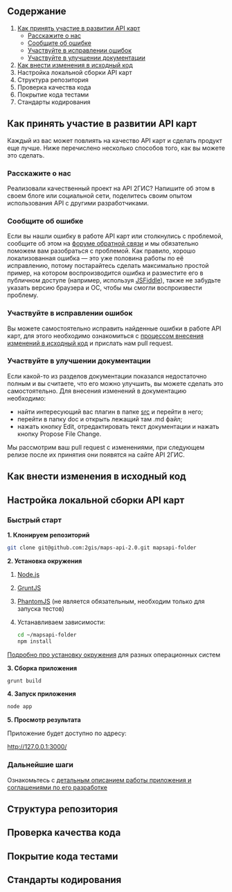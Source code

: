 ## Содержание
1. [Как принять участие в развитии API карт](#Как-принять-участие-в-развитии-api-карт)
    * [Расскажите о нас](#Расскажите-о-нас)
    * [Сообщите об ошибке](#Сообщите-об-ошибке)
    * [Участвуйте в исправлении ошибок](#Участвуйте-в-исправлении-ошибок)
    * [Участвуйте в улучшении документации](#Участвуйте-в-улучшении-документации)
2. [Как внести изменения в исходный код](#Как-внести-изменения-в-исходный-код)
3. Настройка локальной сборки API карт
4. Структура репозитория
5. Проверка качества кода
6. Покрытие кода тестами
7. Стандарты кодирования

## Как принять участие в развитии API карт
Каждый из вас может повлиять на качество API карт и сделать продукт еще лучше. Ниже перечислено несколько способов того, как вы можете это сделать.
### Расскажите о нас
Реализовали качественный проект на API 2ГИС? Напишите об этом в своем блоге или социальной сети, поделитесь своим опытом использования API с другими разработчиками.
### Сообщите об ошибке
Если вы нашли ошибку в работе API карт или столкнулись с проблемой, сообщите об этом на [форуме обратной связи](https://api2gis.uservoice.com) и мы обязательно поможем вам разобраться с проблемой. Как правило, хорошо локализованная ошибка — это уже половина работы по её исправлению, потому постарайтесь сделать максимально простой пример, на котором воспроизводится ошибка и разместите его в публичном доступе (например, используя [JSFiddle](http://jsfiddle.net/)), также не забудьте указать версию браузера и ОС, чтобы мы смогли воспроизвести проблему.
### Участвуйте в исправлении ошибок
Вы можете самостоятельно исправить найденные ошибки в работе API карт, для этого необходимо ознакомиться с [процессом внесения изменений в исходный код](#Как-внести-изменения-в-исходный-код) и прислать нам pull request.
### Участвуйте в улучшении документации
Если какой-то из разделов документации показался недостаточно полным и вы считаете, что его можно улучшить, вы можете сделать это самостоятельно. Для внесения изменений в документацию необходимо:
* найти интересующий вас плагин в папке [src](https://github.com/2gis/maps-api-2.0/tree/master/src) и перейти в него;
* перейти в папку doc и открыть лежащий там .md файл;
* нажать кнопку Edit, отредактировать текст документации и нажать кнопку Propose File Change.

Мы рассмотрим ваш pull request с изменениями, при следующем релизе после их принятия они появятся на сайте API 2ГИС.

## Как внести изменения в исходный код

## Настройка локальной сборки API карт
### Быстрый старт
**1. Клонируем репозиторий**
```bash
git clone git@github.com:2gis/maps-api-2.0.git mapsapi-folder
```

**2. Установка окружения**

1. [Node.js](http://nodejs.org/)
2. [GruntJS](http://gruntjs.com/)
3. [PhantomJS](http://phantomjs.org/download.html) (не является обязательным, необходим только для запуска тестов)
4. Устанавливаем зависимости:

    ```bash
    cd ~/mapsapi-folder
    npm install
    ```
[Подробно про установку окружения](https://github.com/2gis/maps-api-2.0/wiki/%D0%A3%D1%81%D1%82%D0%B0%D0%BD%D0%BE%D0%B2%D0%BA%D0%B0-%D0%BE%D0%BA%D1%80%D1%83%D0%B6%D0%B5%D0%BD%D0%B8%D1%8F-Maps-API-2.0-%D0%BD%D0%B0-%D1%80%D0%B0%D0%B7%D0%BD%D1%8B%D1%85-%D1%81%D0%B8%D1%81%D1%82%D0%B5%D0%BC%D0%B0%D1%85) для разных операционных систем

**3. Сборка приложения**
```bash
grunt build
```

**4. Запуск приложения**
```bash
node app
```

**5. Просмотр результата**

Приложение будет доступно по адресу:

http://127.0.0.1:3000/

### Дальнейшие шаги

Ознакомьтесь с [детальным описанием работы приложения и соглашениями по его разработке](https://github.com/yarikos/DG.MapsAPI/wiki)

## Структура репозитория

## Проверка качества кода

## Покрытие кода тестами

## Стандарты кодирования
